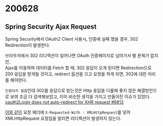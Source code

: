 # 200628

## Spring Security Ajax Request

Spring Security에서 OAuth2 Client 사용시, 인증에 실패 했을 경우, 302 Redirection이 발생한다.

브라우저에서 302 리디렉션이 일어나면 OAuth 인증페이지로 넘어가서 별 문제가 없지만,<br/>
Ajax를 이용하여 데이터를 Fetch 할 때, 302 응답이 오게 된다면 Redirection으로 200 응답을 받게될 것이고,
redirect 옵션을 끄고 요청을 하게 되면, 302에 대한 처리를 해야한다.

`인증되지 않음`인데 302를 응답으로 받는것은 Http 응답을 다룰때 좋지 않은 해결방안으로 보여 조금 더 검색해보았고,
이미 비슷한 생각을 가지고 만들어진 이슈가 있었다. [oauth2Login does not auto-redirect for XHR request #6812](https://github.com/spring-projects/spring-security/issues/6812)

[이와 같이](https://github.com/spring-projects/spring-security/commit/ac3f9b8fb3b71dd07ec942dc137392d11cf5adce#diff-bf2e988e98ee8b3c3c3dce6270da627bR364) 요청 헤더에
`X-Requested-With : XMLHttpRequest`를 넣어 XMLHttpRequest 요청임을 알리면 리디렉션이 발생하지 않는다.